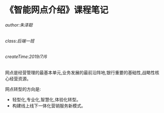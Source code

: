 # 《智能网点介绍》课程笔记

###### author:朱泽聪

###### class:后端一班

###### createTime:2019/7/6

网点是经营管理的最基本单元,业务发展的最前沿阵地,银行重要的基础性,战略性核心经营资源。

网点转型的方向是:

* 轻型化,专业化,智慧化,体验化转型。
* 构建线上线下一体化营销服务新模式。

